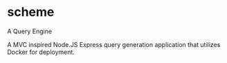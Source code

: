 # scheme
A Query Engine

A MVC inspired Node.JS Express query generation application that utilizes Docker for deployment.
